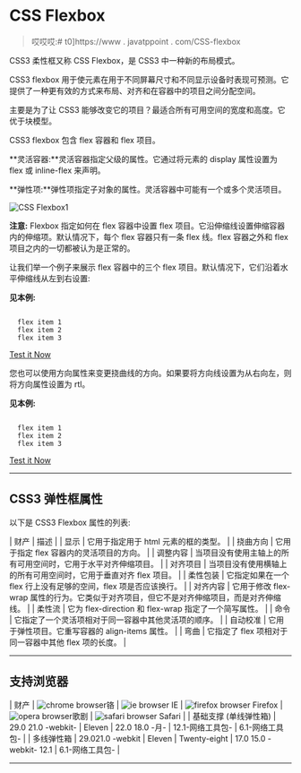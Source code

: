 # CSS Flexbox

> 哎哎哎:# t0]https://www . javatppoint . com/CSS-flexbox

CSS3 柔性框又称 CSS Flexbox，是 CSS3 中一种新的布局模式。

CSS3 flexbox 用于使元素在用于不同屏幕尺寸和不同显示设备时表现可预测。它提供了一种更有效的方式来布局、对齐和在容器中的项目之间分配空间。

主要是为了让 CSS3 能够改变它的项目？最适合所有可用空间的宽度和高度。它优于块模型。

CSS3 flexbox 包含 flex 容器和 flex 项目。

**灵活容器:**灵活容器指定父级的属性。它通过将元素的 display 属性设置为 flex 或 inline-flex 来声明。

**弹性项:**弹性项指定子对象的属性。灵活容器中可能有一个或多个灵活项目。

![CSS Flexbox1](../Images/1ecab94dedcdfde0300d82739e9cf0a5.png)

**注意:** Flexbox 指定如何在 flex 容器中设置 flex 项目。它沿伸缩线设置伸缩容器内的伸缩项。默认情况下，每个 flex 容器只有一条 flex 线。flex 容器之外和 flex 项目之内的一切都被认为是正常的。

让我们举一个例子来展示 flex 容器中的三个 flex 项目。默认情况下，它们沿着水平伸缩线从左到右设置:

**见本例:**

```

  flex item 1
  flex item 2
  flex item 3

```

[Test it Now](https://www.javatpoint.com/oprweb/test.jsp?filename=css-flexbox1)

您也可以使用方向属性来变更挠曲线的方向。如果要将方向线设置为从右向左，则将方向属性设置为 rtl。

**见本例:**

```

  flex item 1
  flex item 2
  flex item 3

```

[Test it Now](https://www.javatpoint.com/oprweb/test.jsp?filename=css-flexbox2)

* * *

## CSS3 弹性框属性

以下是 CSS3 Flexbox 属性的列表:

| 财产 | 描述 |
| 显示 | 它用于指定用于 html 元素的框的类型。 |
| 挠曲方向 | 它用于指定 flex 容器内的灵活项目的方向。 |
| 调整内容 | 当项目没有使用主轴上的所有可用空间时，它用于水平对齐伸缩项目。 |
| 对齐项目 | 当项目没有使用横轴上的所有可用空间时，它用于垂直对齐 flex 项目。 |
| 柔性包装 | 它指定如果在一个 flex 行上没有足够的空间，flex 项是否应该换行。 |
| 对齐内容 | 它用于修改 flex-wrap 属性的行为。它类似于对齐项目，但它不是对齐伸缩项目，而是对齐伸缩线。 |
| 柔性流 | 它为 flex-direction 和 flex-wrap 指定了一个简写属性。 |
| 命令 | 它指定了一个灵活项相对于同一容器中其他灵活项的顺序。 |
| 自动校准 | 它用于弹性项目。它重写容器的 align-items 属性。 |
| 弯曲 | 它指定了 flex 项相对于同一容器中其他 flex 项的长度。 |

* * *

## 支持浏览器

| 财产 | ![chrome browser](../Images/4fbdc93dc2016c5049ed108e7318df19.png)铬 | ![ie browser](../Images/83dd23df1fe8373fd5bf054b2c1dd88b.png) IE | ![firefox browser](../Images/4f001fff393888a8a807ed29b28145d1.png) Firefox | ![opera browser](../Images/6cad4a592cc69a052056a0577b4aac65.png)歌剧 | ![safari browser](../Images/a0f6a9711a92203c5dc5c127fe9c9fca.png) Safari |
| 基础支撑
(单线弹性箱) | 29.0
21.0 -webkit- | Eleven | 22.0
18.0 -月- | 12.1-网络工具包- | 6.1-网络工具包- |
| 多线弹性箱 | 29.021.0 -webkit | Eleven | Twenty-eight | 17.0
15.0 -webkit-
12.1 | 6.1-网络工具包- |

* * *